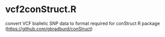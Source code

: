# vcf2conStruct.R
 convert VCF biallelic SNP data to format required for conStruct R package (https://github.com/gbradburd/conStruct)
